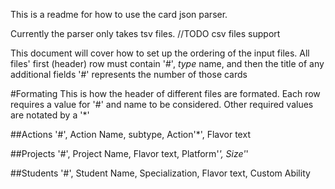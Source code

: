 This is a readme for how to use the card json parser.

Currently the parser only takes tsv files. 
//TODO csv files support

This document will cover how to set up the ordering of the input files.
All files' first (header) row must contain '#',  *type* name, and then the title of any additional fields
'#' represents the number of those cards

#Formating
This is how the header of different files are formated. 
Each row requires a value for '#' and name to be considered.
Other required values are notated by a '*'

##Actions
'#', Action Name, subtype, Action'*', Flavor text

##Projects
'#', Project Name, Flavor text, Platform'*', Size'*'

##Students
'#', Student Name, Specialization, Flavor text, Custom Ability